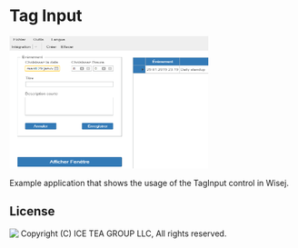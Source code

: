 Tag Input
====

<img src="../Support/Images/RuntimeLocalization.png" width="350" height="233">

Example application that shows the usage of the TagInput control in Wisej.

License
-------
<img src="http://iceteagroup.com/wp-content/uploads/2017/01/Square-64x64-trasp.png" height="20" align="top"> Copyright (C) ICE TEA GROUP LLC, All rights reserved.
